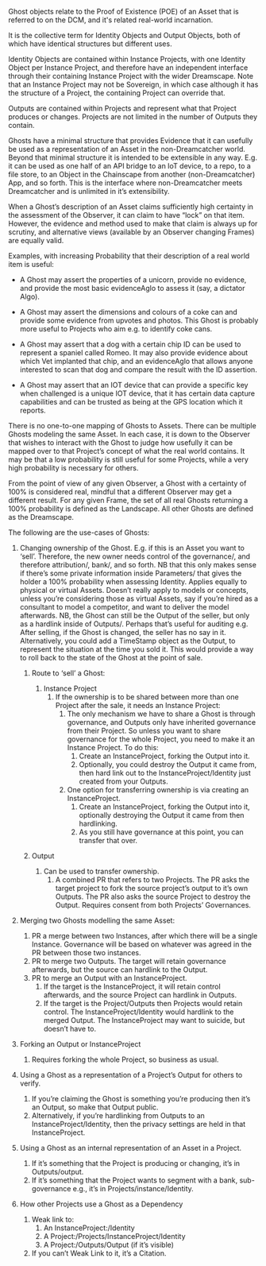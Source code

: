 Ghost objects relate to the Proof of Existence (POE) of an Asset that is referred to on the DCM, and it's related real-world incarnation.

It is the collective term for Identity Objects and Output Objects, both of which have identical structures but different uses.  

Identity Objects are contained within Instance Projects, with one Identity Object per Instance Project, and therefore have an independent interface through their containing Instance Project with the wider Dreamscape.  Note that an Instance Project may not be Sovereign, in which case although it has the structure of a Project, the containing Project can override that.

Outputs are contained within Projects and represent what that Project produces or changes.  Projects are not limited in the number of Outputs they contain. 

Ghosts have a minimal structure that provides Evidence that it can usefully be used as a representation of an Asset in the non-Dreamcatcher world. Beyond that minimal structure it is intended to be extensible in any way.  E.g. it can be used as one half of an API bridge to an IoT device, to a repo, to a file store, to an Object in the Chainscape from another (non-Dreamcatcher) App, and so forth.  This is the interface where non-Dreamcatcher meets Dreamcatcher and is unlimited in it’s extensibility.

When a Ghost’s description of an Asset claims sufficiently high certainty in the assessment of the Observer, it can claim to have “lock” on that item.  However, the evidence and method used to make that claim is always up for scrutiny, and alternative views (available by an Observer changing Frames) are equally valid.

Examples, with increasing Probability that their description of a real world item is useful:

- A Ghost may assert the properties of a unicorn, provide no evidence, and provide the most basic evidenceAglo to assess it (say, a dictator Algo).   

- A Ghost may assert the dimensions and colours of a coke can and provide some evidence from upvotes and photos.  This Ghost is probably more useful to Projects who aim e.g. to identify coke cans.

- A Ghost may assert that a dog with a certain chip ID can be used to represent a spaniel called Romeo.  It may also provide evidence about which Vet implanted that chip, and an evidenceAglo that allows anyone interested to scan that dog and compare the result with the ID assertion.  

- A Ghost may assert that an IOT device that can provide a specific key when challenged is a unique IOT device, that it has certain data capture capabilities and can be trusted as being at the GPS location which it reports.

There is no one-to-one mapping of Ghosts to Assets.  There can be multiple Ghosts modeling the same Asset.  In each case, it is down to the Observer that wishes to interact with the Ghost to judge how usefully it can be mapped over to that Project’s concept of what the real world contains.  It may be that a low probability is still useful for some Projects, while a very high probability is necessary for others.  

From the point of view of any given Observer, a Ghost with a certainty of 100% is considered real, mindful that a different Observer may get a different result.  For any given Frame, the set of all real Ghosts returning a 100% probability is defined as the Landscape.  All other Ghosts are defined as the Dreamscape.  

The following are the use-cases of Ghosts:

1. Changing ownership of the Ghost.  E.g. if this is an Asset you want to ‘sell’.  Therefore, the new owner needs control of the governance/, and therefore attribution/, bank/, and so forth.  NB that this only makes sense if there’s some private information inside Parameters/ that gives the holder a 100% probability when assessing Identity.  Applies equally to physical or virtual Assets.  Doesn’t really apply to models or concepts, unless you’re considering those as virtual Assets, say if you’re hired as a consultant to model a competitor, and want to deliver the model afterwards.  NB, the Ghost can still be the Output of the seller, but only as a hardlink inside of Outputs/.  Perhaps that’s useful for auditing e.g.  After selling, if the Ghost is changed, the seller has no say in it.  Alternatively, you could add a TimeStamp object as the Output, to represent the situation at the time you sold it.  This would provide a way to roll back to the state of the Ghost at the point of sale.

    1. Route to ‘sell’ a Ghost:

        1. Instance Project
            1. If the ownership is to be shared between more than one Project after the sale, it needs an Instance Project:
                1. The only mechanism we have to share a Ghost is through governance, and Outputs only have inherited governance from their Project.  So unless you want to share governance for the whole Project, you need to make it an Instance Project. To do this: 
                    1. Create an InstanceProject, forking the Output into it.
                    1. Optionally, you could destroy the Output it came from, then hard link out to the InstanceProject/Identity just created from your Outputs.
                1. One option for transferring ownership is via creating an InstanceProject. 
                    1. Create an InstanceProject, forking the Output into it, optionally destroying the Output it came from then hardlinking.
                    1. As you still have governance at this point, you can transfer that over.
    1. Output
        1. Can be used to transfer ownership.
            1. A combined PR that refers to two Projects.  The PR asks the target project to fork the source project’s output to it’s own Outputs.  The PR also asks the source Project to destroy the Output.  Requires consent from both Projects’ Governances.


1. Merging two Ghosts modelling the same Asset:
	
    1. PR a merge between two Instances, after which there will be a single Instance. Governance will be based on whatever was agreed in the PR between those two instances.
    1. PR to merge two Outputs.  The target will retain governance afterwards, but the source can hardlink to the Output.
    1. PR to merge an Output with an InstanceProject.  
        1. If the target is the InstanceProject, it will retain control afterwards, and the source Project can hardlink in Outputs.  
        1. If the target is the Project/Outputs then Projects would retain control.  The InstanceProject/Identity would hardlink to the merged Output.  The InstanceProject may want to suicide, but doesn’t have to.  

1. Forking an Output or InstanceProject
    1. Requires forking the whole Project, so business as usual.

1. Using a Ghost as a representation of a Project’s Output for others to verify.
    1. If you’re claiming the Ghost is something you’re producing then it’s an Output, so make that Output public.
    1. Alternatively, if you’re hardlinking from Outputs to an InstanceProject/Identity, then the privacy settings are held in that InstanceProject.
1. Using a Ghost as an internal representation of an Asset in a Project.
    1. If it’s something that the Project is producing or changing, it’s in Outputs/output.
    1. If it’s something that the Project wants to segment with a bank, sub-governance e.g., it’s in Projects/instance/Identity.

1. How other Projects use a Ghost as a Dependency
    1. Weak link to:
        1. An InstanceProject:/Identity
        1. A Project:/Projects/InstanceProject/Identity
        1. A Project:/Outputs/Output (if it’s visible)
    1. If you can’t Weak Link to it, it’s a Citation.
